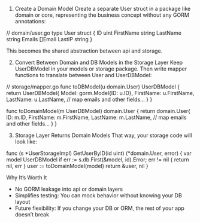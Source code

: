 1. Create a Domain Model
Create a separate User struct in a package like domain or core, representing the business concept without any GORM annotations:


// domain/user.go
type User struct {
	ID        uint
	FirstName string
	LastName  string
	Emails    []Email
	LastIP    string
}

This becomes the shared abstraction between api and storage.

2. Convert Between Domain and DB Models in the Storage Layer
Keep UserDBModel in your models or storage package. Then write mapper functions to translate between User and UserDBModel:


// storage/mapper.go
func toDBModel(u domain.User) UserDBModel {
	return UserDBModel{
		Model: gorm.Model{ID: u.ID},
		FirstName: u.FirstName,
		LastName: u.LastName,
		// map emails and other fields...
	}
}

func toDomainModel(m UserDBModel) domain.User {
	return domain.User{
		ID:        m.ID,
		FirstName: m.FirstName,
		LastName:  m.LastName,
		// map emails and other fields...
	}
}

3. Storage Layer Returns Domain Models
That way, your storage code will look like:

func (s *UserStorageImpl) GetUserByID(id uint) (*domain.User, error) {
	var model UserDBModel
	if err := s.db.First(&model, id).Error; err != nil {
		return nil, err
	}
	user := toDomainModel(model)
	return &user, nil
}

Why It’s Worth It
- No GORM leakage into api or domain layers
- Simplifies testing: You can mock behavior without knowing your DB layout
- Future flexibility: If you change your DB or ORM, the rest of your app doesn’t break
